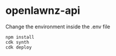 # openlawnz-api

Change the environment inside the .env file

    npm install
    cdk synth
    cdk deploy